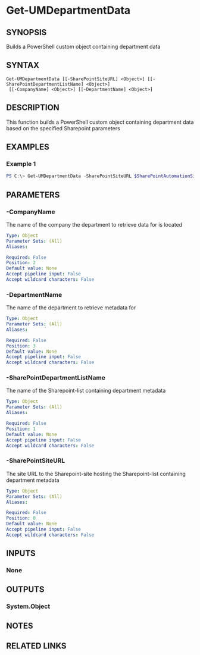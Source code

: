 ﻿---
external help file: User.Management.Automation-help.xml
Module Name: User.Management.Automation
online version:
schema: 2.0.0
---

# Get-UMDepartmentData

## SYNOPSIS
Builds a PowerShell custom object containing department data

## SYNTAX

```
Get-UMDepartmentData [[-SharePointSiteURL] <Object>] [[-SharePointDepartmentListName] <Object>]
 [[-CompanyName] <Object>] [[-DepartmentName] <Object>]
```

## DESCRIPTION
This function builds a PowerShell custom object containing department data based on the specified Sharepoint parameters

## EXAMPLES

### Example 1
```powershell
PS C:\> Get-UMDepartmentData -SharePointSiteURL $SharePointAutomationSiteURL -SharePointDepartmentListName $SharePointDepartmentListName -CompanyName Contoso -DepartmentName HR
```

## PARAMETERS

### -CompanyName
The name of the company the department to retrieve data for is located

```yaml
Type: Object
Parameter Sets: (All)
Aliases:

Required: False
Position: 2
Default value: None
Accept pipeline input: False
Accept wildcard characters: False
```

### -DepartmentName
The name of the department to retrieve metadata for

```yaml
Type: Object
Parameter Sets: (All)
Aliases:

Required: False
Position: 3
Default value: None
Accept pipeline input: False
Accept wildcard characters: False
```

### -SharePointDepartmentListName
The name of the Sharepoint-list containing department metadata

```yaml
Type: Object
Parameter Sets: (All)
Aliases:

Required: False
Position: 1
Default value: None
Accept pipeline input: False
Accept wildcard characters: False
```

### -SharePointSiteURL
The site URL to the Sharepoint-site hosting the Sharepoint-list containing department metadata

```yaml
Type: Object
Parameter Sets: (All)
Aliases:

Required: False
Position: 0
Default value: None
Accept pipeline input: False
Accept wildcard characters: False
```

## INPUTS

### None

## OUTPUTS

### System.Object
## NOTES

## RELATED LINKS
